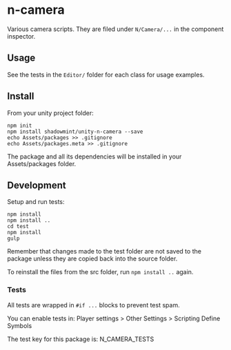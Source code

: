 # n-camera

Various camera scripts. They are filed under `N/Camera/...` in the component
inspector.

## Usage

See the tests in the `Editor/` folder for each class for usage examples.

## Install

From your unity project folder:

    npm init
    npm install shadowmint/unity-n-camera --save
    echo Assets/packages >> .gitignore
    echo Assets/packages.meta >> .gitignore

The package and all its dependencies will be installed in
your Assets/packages folder.

## Development

Setup and run tests:

    npm install
    npm install ..
    cd test
    npm install
    gulp

Remember that changes made to the test folder are not saved to the package
unless they are copied back into the source folder.

To reinstall the files from the src folder, run `npm install ..` again.

### Tests

All tests are wrapped in `#if ...` blocks to prevent test spam.

You can enable tests in: Player settings > Other Settings > Scripting Define Symbols

The test key for this package is: N_CAMERA_TESTS
